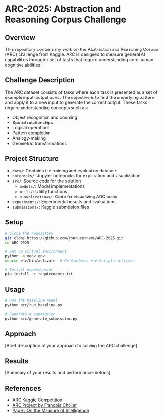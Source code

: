 # ARC-2025: Abstraction and Reasoning Corpus Challenge

## Overview
This repository contains my work on the Abstraction and Reasoning Corpus (ARC) challenge from Kaggle. ARC is designed to measure general AI capabilities through a set of tasks that require understanding core human cognitive abilities.

## Challenge Description
The ARC dataset consists of tasks where each task is presented as a set of example input-output pairs. The objective is to find the underlying pattern and apply it to a new input to generate the correct output. These tasks require understanding concepts such as:

- Object recognition and counting
- Spatial relationships
- Logical operations
- Pattern completion
- Analogy-making
- Geometric transformations

## Project Structure
- `data/`: Contains the training and evaluation datasets
- `notebooks/`: Jupyter notebooks for exploration and visualization
- `src/`: Source code for the solution
  - `models/`: Model implementations
  - `utils/`: Utility functions
  - `visualizations/`: Code for visualizing ARC tasks
- `experiments/`: Experimental results and evaluations
- `submissions/`: Kaggle submission files

## Setup
```bash
# Clone the repository
git clone https://github.com/yourusername/ARC-2025.git
cd ARC-2025

# Set up virtual environment
python -m venv env
source env/bin/activate  # On Windows: env\Scripts\activate

# Install dependencies
pip install -r requirements.txt
```

## Usage
```bash
# Run the baseline model
python src/run_baseline.py

# Generate a submission
python src/generate_submission.py
```

## Approach
[Brief description of your approach to solving the ARC challenge]

## Results
[Summary of your results and performance metrics]

## References
- [ARC Kaggle Competition](https://www.kaggle.com/c/abstraction-and-reasoning-challenge)
- [ARC Project by François Chollet](https://github.com/fchollet/ARC)
- [Paper: On the Measure of Intelligence](https://arxiv.org/abs/1911.01547)